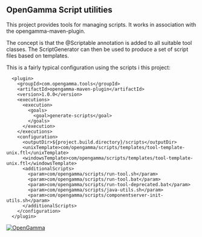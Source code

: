 
OpenGamma Script utilities
--------------------------

This project provides tools for managing scripts.
It works in association with the opengamma-maven-plugin.

The concept is that the @Scriptable annotation is added to all suitable tool classes.
The ScriptGenerator can then be used to produce a set of script files based on templates.

This is a fairly typical configuration using the scripts i this project:

```
  <plugin>
    <groupId>com.opengamma.tools</groupId>
    <artifactId>opengamma-maven-plugin</artifactId>
    <version>1.0.0</version>
    <executions>
      <execution>
        <goals>
          <goal>generate-scripts</goal>
        </goals>
      </execution>
    </executions>
    <configuration>
      <outputDir>${project.build.directory}/scripts</outputDir>
      <unixTemplate>com/opengamma/scripts/templates/tool-template-unix.ftl</unixTemplate>
      <windowsTemplate>com/opengamma/scripts/templates/tool-template-unix.ftl</windowsTemplate>
      <additionalScripts>
        <param>com/opengamma/scripts/run-tool.sh</param>
        <param>com/opengamma/scripts/run-tool.bat</param>
        <param>com/opengamma/scripts/run-tool-deprecated.bat</param>
        <param>com/opengamma/scripts/java-utils.sh</param>
        <param>com/opengamma/scripts/componentserver-init-utils.sh</param>
      </additionalScripts>
    </configuration>
  </plugin>
```

[![OpenGamma](http://developers.opengamma.com/res/display/default/chrome/masthead_logo.png "OpenGamma")](http://developers.opengamma.com)
